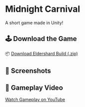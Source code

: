 # Midnight Carnival

A short game made in Unity!

## 🕹️ Download the Game

📦 [Download Eldershard Build (.zip)]( )

## 📸 Screenshots



## 🎥 Gameplay Video

[Watch Gameplay on YouTube](https://youtube.com/your-video-link)
